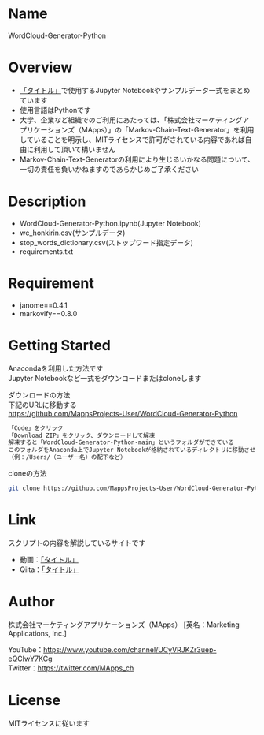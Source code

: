 # Name

WordCloud-Generator-Python


# Overview

- [「タイトル」](https://www.youtube.com/watch?v=I_2WlQDPQOA)で使用するJupyter Notebookやサンプルデータ一式をまとめています
- 使用言語はPythonです
- 大学、企業など組織でのご利用にあたっては、「株式会社マーケティングアプリケーションズ（MApps）」の「Markov-Chain-Text-Generator」を利用していることを明示し、MITライセンスで許可がされている内容であれば自由に利用して頂いて構いません
- Markov-Chain-Text-Generatorの利用により生じるいかなる問題について、一切の責任を負いかねますのであらかじめご了承ください

# Description

- WordCloud-Generator-Python.ipynb(Jupyter Notebook)
- wc_honkirin.csv(サンプルデータ)
- stop_words_dictionary.csv(ストップワード指定データ)
- requirements.txt

# Requirement

- janome==0.4.1
- markovify==0.8.0

# Getting Started

Anacondaを利用した方法です<br>
Jupyter Notebookなど一式をダウンロードまたはcloneします

ダウンロードの方法<br>
下記のURLに移動する<br>
https://github.com/MappsProjects-User/WordCloud-Generator-Python
```bash
「Code」をクリック
「Download ZIP」をクリック、ダウンロードして解凍
解凍すると「WordCloud-Generator-Python-main」というフォルダができている
このフォルダをAnaconda上でJupyter Notebookが格納されているディレクトリに移動させる
（例：/Users/（ユーザー名）の配下など）
```

cloneの方法
```bash
git clone https://github.com/MappsProjects-User/WordCloud-Generator-Python.git
```

# Link

スクリプトの内容を解説しているサイトです

- 動画：[「タイトル」](https://www.youtube.com/watch?v=I_2WlQDPQOA)
- Qiita：[「タイトル」](https://qiita.com/mapps/items/c0d3f1b73bc9ef398790)

# Author

株式会社マーケティングアプリケーションズ（MApps）
[英名：Marketing Applications, Inc.]

YouTube：https://www.youtube.com/channel/UCyVRJKZr3uep-eQCIwY7KCg<br>
Twitter：https://twitter.com/MApps_ch

# License

MITライセンスに従います
